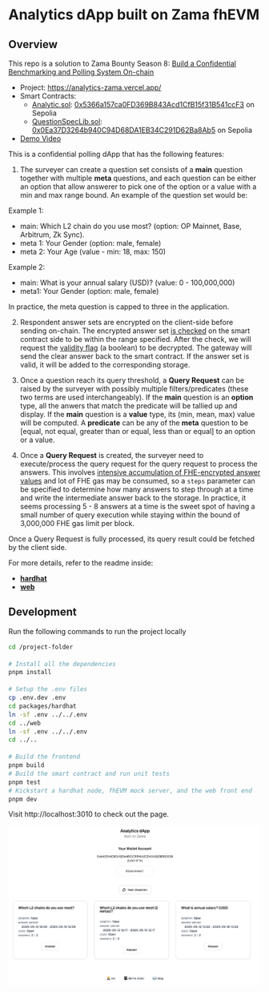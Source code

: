 # Analytics dApp built on Zama fhEVM

## Overview

This repo is a solution to Zama Bounty Season 8: [Build a Confidential Benchmarking and Polling System On-chain](https://github.com/zama-ai/bounty-program/issues/144)

- Project: https://analytics-zama.vercel.app/
- Smart Contracts:
  - [Analytic.sol](./packages/hardhat/contracts/Analytic.sol): [0x5366a157ca0FD369B843Acd1CfB15f31B541ccF3](https://sepolia.etherscan.io/address/0x5366a157ca0FD369B843Acd1CfB15f31B541ccF3#code) on Sepolia
  - [QuestionSpecLib.sol](./packages/hardhat/contracts/QuestionSpecLib.sol): [0x0Ea37D3264b940C94D68DA1EB34C291D62Ba8Ab5](https://sepolia.etherscan.io/address/0x0Ea37D3264b940C94D68DA1EB34C291D62Ba8Ab5#code) on Sepolia
- [Demo Video](https://www.loom.com/share/d56411748acd44c0a61d4f2e6715be69)

This is a confidential polling dApp that has the following features:

1. The surveyer can create a question set consists of a **main** question together with multiple **meta** questions, and each question can be either an option that allow answerer to pick one of the option or a value with a min and max range bound. An example of the question set would be:

  Example 1:
  - main: Which L2 chain do you use most? (option: OP Mainnet, Base, Arbitrum, Zk Sync).
  - meta 1: Your Gender (option: male, female)
  - meta 2: Your Age (value - min: 18, max: 150)

  Example 2:
  - main: What is your annual salary (USD)? (value: 0 - 100,000,000)
  - meta1: Your Gender (option: male, female)

  In practice, the meta question is capped to three in the application.

2. Respondent answer sets are encrypted on the client-side before sending on-chain. The encrypted answer set [is checked](https://github.com/jimmychu0807/analytics-dapp-zama/blob/9adb191f8359d95b3d5e0ab30ca039461542d747/packages/hardhat/contracts/Analytic.sol#L173-L187) on the smart contract side to be within the range specified. After the check, we will request the [validity flag](https://github.com/jimmychu0807/analytics-dapp-zama/blob/9adb191f8359d95b3d5e0ab30ca039461542d747/packages/hardhat/contracts/Analytic.sol#L209) (a boolean) to be decrypted. The gateway will send the clear answer back to the smart contract. If the answer set is valid, it will be added to the corresponding storage.

3. Once a question reach its query threshold, a **Query Request** can be raised by the surveyer with possibly multiple filters/predicates (these two terms are used interchangeably). If the **main** question is an **option** type, all the anwers that match the predicate will be tallied up and display. If the **main** question is a **value** type, its (min, mean, max) value will be computed. A **predicate** can be any of the **meta** question to be \[equal, not equal, greater than or equal, less than or equal\] to an option or a value.

4. Once a **Query Request** is created, the surveyer need to execute/process the query request for the query request to process the answers. This involves [intensive accumulation of FHE-encrypted answer values](https://github.com/jimmychu0807/analytics-dapp-zama/blob/9adb191f8359d95b3d5e0ab30ca039461542d747/packages/hardhat/contracts/Analytic.sol#L315-L324) and lot of FHE gas may be consumed, so a `steps` parameter can be specified to determine how many answers to step through at a time and write the intermediate answer back to the storage. In practice, it seems processing 5 - 8 answers at a time is the sweet spot of having a small number of query execution while staying within the bound of 3,000,000 FHE gas limit per block.

  Once a Query Request is fully processed, its query result could be fetched by the client side.

For more details, refer to the readme inside:

- [**hardhat**](./packages/hardhat)
- [**web**](./packages/web)

## Development

Run the following commands to run the project locally

```sh
cd /project-folder

# Install all the dependencies
pnpm install

# Setup the .env files
cp .env.dev .env
cd packages/hardhat
ln -sf .env ../../.env
cd ../web
ln -sf .env ../../.env
cd ../..

# Build the frontend
pnpm build
# Build the smart contract and run unit tests
pnpm test
# Kickstart a hardhat node, fhEVM mock server, and the web front end
pnpm dev
```

Visit http://localhost:3010 to check out the page.

![project screenshot](./assets/project-screenshot.png)
